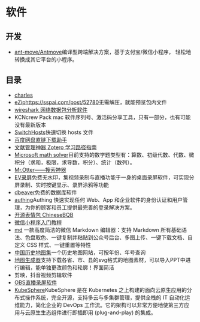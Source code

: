 # 软件

## 开发

- [ant-move/Antmove](https://github.com/ant-move/Antmove)编译型跨端解决方案，基于支付宝/微信小程序， 轻松地转换成其它平台的小程序。

## 目录

- [charles](charles.md)
- [eZip](https://ezip.awehunt.com/)<https://sspai.com/post/52780>无需解压，就能预览包内文件
- [wireshark 网络数据包分析软件](wireshark.md)
- KCNcrew Pack mac 软件序列号、激活码分享工具，只有一部分，也有可能没有最新版本
- [SwitchHosts](https://github.com/oldj/SwitchHosts/blob/master/README_cn.md)快速切换 hosts 文件
- [百度网盘直链下载助手](https://github.com/syhyz1990/baiduyun)
- [文献管理神器 Zotero 学习路径指南](https://sspai.com/post/56724)
- [Microsoft math solver](https://www.microsoft.com/en-us/download/details.aspx?id=15702)目前支持的数学题类型有：算数、初级代数、代数、微积分（求和，极限，求导数，积分）、统计（数列）。
- [Mr.Otter——搜索神器](http://xlrocket.com/mrotter/?ref=appinn)
- [EV录屏](https://www.ieway.cn/evcapture.html)免费无水印，集视频录制与直播功能于一身的桌面录屏软件，可实现分屏录制、实时按键显示、录屏涂鸦等功能
- [dbeaver](https://github.com/dbeaver/dbeaver/)免费的数据库软件
- [authing](https://authing.cn/)Authing 快速实现任何 Web、App 和企业软件的身份认证和用户管理，为你的顾客和员工提供最完善的登录解决方案。
- [开源表情包 ChineseBQB](https://www.v2fy.com/asset/0i/ChineseBQB/#)
- [微信小程序入门教程](http://www.ruanyifeng.com/blog/2020/10/wechat-miniprogram-tutorial-part-one.html)
- [md](https://github.com/doocs/md) 一款高度简洁的微信 Markdown 编辑器：支持 Markdown 所有基础语法、色盘取色、一键复制并粘贴到公众号后台、多图上传、一键下载文档、自定义 CSS 样式、一键重置等特性
- [中国历史地图集](http://www.ccamc.co/chinese_historical_map/index.php)一个历史地图网站，可按年份、年号查询
- [地图生成器](http://datav.aliyun.com/tools/atlas/index.html)支持下载各省、市、县的svg格式的地图素材，可以导入PPT中进行编辑，能单独更改颜色和轮廓！界面简洁
- 剪映，抖音视频剪辑软件
- [OBS直播录屏软件](https://obsproject.com/zh-cn)
- [KubeSphere](https://kubesphere.com.cn/docs/)KubeSphere 是在 Kubernetes 之上构建的面向云原生应用的分布式操作系统，完全开源，支持多云与多集群管理，提供全栈的 IT 自动化运维能力，简化企业的 DevOps 工作流。它的架构可以非常方便地使第三方应用与云原生生态组件进行即插即用 (plug-and-play) 的集成。
